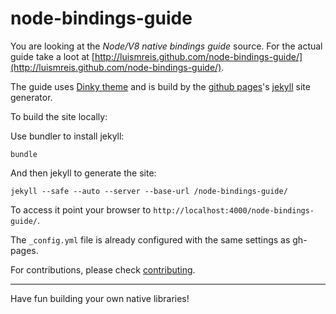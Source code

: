 # node-bindings-guide

You are looking at the _Node/V8 native bindings guide_ source. For the actual guide take a loot at [http://luismreis.github.com/node-bindings-guide/](http://luismreis.github.com/node-bindings-guide/).

The guide uses [Dinky theme](https://github.com/broccolini/dinky) and is build by the [github pages](http://pages.github.com/)'s [jekyll](https://github.com/mojombo/jekyll) site generator.

To build the site locally:

Use bundler to install jekyll:

    bundle

And then jekyll to generate the site:

    jekyll --safe --auto --server --base-url /node-bindings-guide/

To access it point your browser to `http://localhost:4000/node-bindings-guide/`.

The `_config.yml` file is already configured with the same settings as gh-pages.

For contributions, please check [contributing](https://github.com/luismreis/node-bindings-guide/blob/gh-pages/CONTRIBUTING.md).

------

Have fun building your own native libraries!
